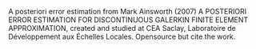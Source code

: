 A posteriori error estimation from Mark Ainsworth (2007) A POSTERIORI ERROR ESTIMATION FOR DISCONTINUOUS GALERKIN FINITE ELEMENT APPROXIMATION, created and studied at CEA Saclay, Laboratoire de Développement aux Échelles Locales.
Opensource but cite the work.
